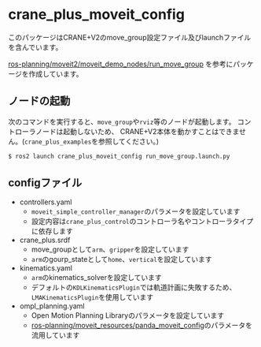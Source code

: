 # crane_plus_moveit_config

このパッケージはCRANE+V2のmove_group設定ファイル及びlaunchファイルを含んでいます。

[ros-planning/moveit2/moveit_demo_nodes/run_move_group](https://github.com/ros-planning/moveit2/tree/main/moveit_demo_nodes/run_move_group)
を参考にパッケージを作成しています。

## ノードの起動

次のコマンドを実行すると、`move_group`や`rviz`等のノードが起動します。
コントローラノードは起動しないため、
CRANE+V2本体を動かすことはできません。(`crane_plus_examples`を参照してください。)

```sh
$ ros2 launch crane_plus_moveit_config run_move_group.launch.py 
```

## configファイル

- controllers.yaml
  - `moveit_simple_controller_manager`のパラメータを設定しています
  - 設定内容は`crane_plus_control`のコントローラ名やコントローラタイプに依存します
- crane_plus.srdf
  - move_groupとして`arm`、`gripper`を設定しています
  - `arm`のgourp_stateとして`home`、`vertical`を設定しています
- kinematics.yaml
  - `arm`のkinematics_solverを設定しています
  - デフォルトの`KDLKinematicsPlugin`では軌道計画に失敗するため、`LMAKinematicsPlugin`を使用しています
- ompl_planning.yaml
  - Open Motion Planning Libraryのパラメータを設定しています
  - [ros-planning/moveit_resources/panda_moveit_config](https://github.com/ros-planning/moveit_resources/tree/master/panda_moveit_config)のパラメータを流用しています
